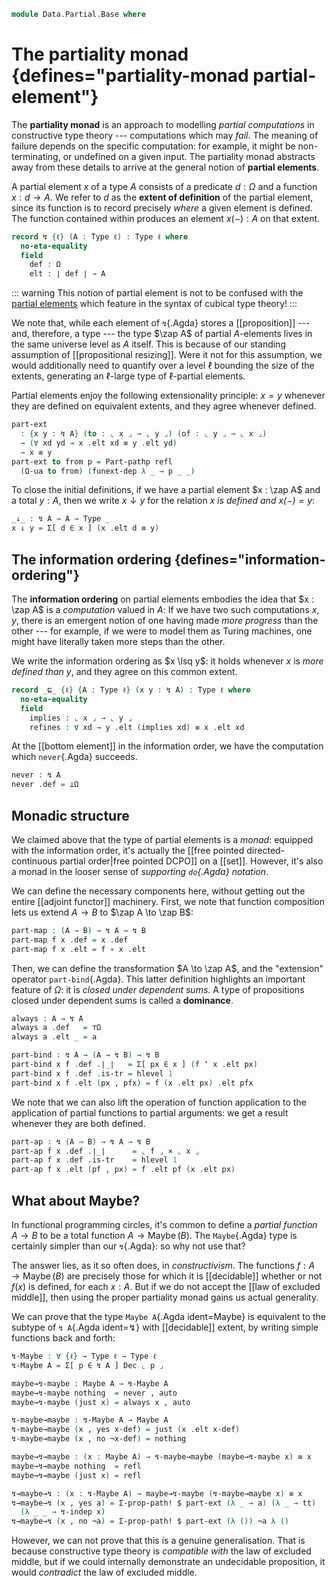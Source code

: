 <!--
```agda
open import 1Lab.Prelude

open import Data.Maybe.Base
open import Data.List.Base
open import Data.Nat.Base
open import Data.Dec
```
-->

```agda
module Data.Partial.Base where
```

<!--
```agda
private variable
  o o' ℓ : Level
  A B C : Type ℓ
```
-->

# The partiality monad {defines="partiality-monad partial-element"}

The **partiality monad** is an approach to modelling _partial
computations_ in constructive type theory --- computations which may
_fail_. The meaning of failure depends on the specific computation: for
example, it might be non-terminating, or undefined on a given input. The
partiality monad abstracts away from these details to arrive at the
general notion of **partial elements**.

A partial element $x$ of a type $A$ consists of a predicate $d : \Omega$
and a function $x : d \to A$. We refer to $d$ as the **extent of
definition** of the partial element, since its function is to record
precisely _where_ a given element is defined. The function contained
within produces an element $x(-) : A$ on that extent.

```agda
record ↯ {ℓ} (A : Type ℓ) : Type ℓ where
  no-eta-equality
  field
    def : Ω
    elt : ∣ def ∣ → A
```

::: warning
This notion of partial element is not to be confused with the [partial
elements] which feature in the syntax of cubical type theory!
:::

[partial elements]: 1Lab.Path.html#partial-elements

We note that, while each element of `↯`{.Agda} stores a
[[proposition]] --- and, therefore, a type --- the type $\zap A$ of
partial $A$-elements lives in the same universe level as $A$ itself.
This is because of our standing assumption of [[propositional
resizing]]. Were it not for this assumption, we would additionally need
to quantify over a level $\ell$ bounding the size of the extents,
generating an $\ell$-large type of $\ell$-partial elements.

<!--
```agda
open ↯ public

instance
  Underlying-Part : Underlying (↯ A)
  Underlying-Part = record { ℓ-underlying = lzero ; ⌞_⌟ = λ x → ⌞ x .def ⌟ }

abstract
  ↯-indep : (x : ↯ A) {p q : ⌞ x ⌟} → x .elt p ≡ x .elt q
  ↯-indep x = ap (x .elt) (x .def .is-tr _ _)

Part-pathp
  : {x : ↯ A} {y : ↯ B} (p : A ≡ B) (q : x .def ≡ y .def)
  → PathP (λ i → ∣ q i ∣ → p i) (x .elt) (y .elt)
  → PathP (λ i → ↯ (p i)) x y
Part-pathp {x = x} {y = y} p q r i .def = q i
Part-pathp {x = x} {y = y} p q r i .elt = r i
```
-->

Partial elements enjoy the following extensionality principle: $x = y$
whenever they are defined on equivalent extents, and they agree whenever
defined.

```agda
part-ext
  : {x y : ↯ A} (to : ⌞ x ⌟ → ⌞ y ⌟) (of : ⌞ y ⌟ → ⌞ x ⌟)
  → (∀ xd yd → x .elt xd ≡ y .elt yd)
  → x ≡ y
part-ext to from p = Part-pathp refl
  (Ω-ua to from) (funext-dep λ _ → p _ _)
```

To close the initial definitions, if we have a partial element $x : \zap
A$ and a total $y : A$, then we write $x \downarrow y$ for the relation
_$x$ is defined and $x(-) = y$_:

```agda
_↓_ : ↯ A → A → Type _
x ↓ y = Σ[ d ∈ x ] (x .elt d ≡ y)
```

<!--
```agda
instance
  Membership-↯ : Membership A (↯ A) _
  Membership-↯ = record { _∈_ = λ x p → p ↓ x }
```
-->

<!--
```agda
abstract instance
  H-Level-↯ : ∀ {A : Type ℓ} {n} ⦃ _ : 2 ≤ n ⦄ ⦃ _ : H-Level A n ⦄ → H-Level (↯ A) n
  H-Level-↯ {n = suc (suc n)} ⦃ s≤s (s≤s p) ⦄ =
    hlevel-instance $ Iso→is-hlevel! (2 + n) eqv
    where unquoteDecl eqv = declare-record-iso eqv (quote ↯)
```
-->

## The information ordering {defines="information-ordering"}

The **information ordering** on partial elements embodies the idea that
$x : \zap A$ is a _computation_ valued in $A$: If we have two such
computations $x, y$, there is an emergent notion of one having made
_more progress_ than the other --- for example, if we were to model them
as Turing machines, one might have literally taken more steps than the
other.

We write the information ordering as $x \lsq y$: it holds whenever $x$
is *more defined than* $y$, and they agree on this common extent.

```agda
record _⊑_ {ℓ} {A : Type ℓ} (x y : ↯ A) : Type ℓ where
  no-eta-equality
  field
    implies : ⌞ x ⌟ → ⌞ y ⌟
    refines : ∀ xd → y .elt (implies xd) ≡ x .elt xd
```

<!--
```agda
open _⊑_ public

abstract instance
  H-Level-⊑ : ∀ {A : Type ℓ} {x y : ↯ A} {n} ⦃ _ : 1 ≤ n ⦄ ⦃ _ : H-Level A (suc n) ⦄ → H-Level (x ⊑ y) n
  H-Level-⊑ {n = suc n} ⦃ s≤s p ⦄ = hlevel-instance $ Iso→is-hlevel! (suc n) eqv
    where unquoteDecl eqv = declare-record-iso eqv (quote _⊑_)
```
-->

At the [[bottom element]] in the information order, we have the
computation which `never`{.Agda} succeeds.

```agda
never : ↯ A
never .def = ⊥Ω
```

## Monadic structure

We claimed above that the type of partial elements is a _monad_:
equipped with the information order, it's actually the [[free pointed
directed-continuous partial order|free pointed DCPO]] on a [[set]].
However, it's also a monad in the looser sense of _supporting
`do`{.Agda} notation_.

We can define the necessary components here, without getting out the
entire [[adjoint functor]] machinery. First, we note that function
composition lets us extend $A \to B$ to $\zap A \to \zap B$:

```agda
part-map : (A → B) → ↯ A → ↯ B
part-map f x .def = x .def
part-map f x .elt = f ∘ x .elt
```

Then, we can define the transformation $A \to \zap A$, and the
"extension" operator `part-bind`{.Agda}. This latter definition
highlights an important feature of $\Omega$: it is _closed under
dependent sums_. A type of propositions closed under dependent sums is
called a **dominance**.

```agda
always : A → ↯ A
always a .def   = ⊤Ω
always a .elt _ = a

part-bind : ↯ A → (A → ↯ B) → ↯ B
part-bind x f .def .∣_∣   = Σ[ px ∈ x ] (f ʻ x .elt px)
part-bind x f .def .is-tr = hlevel 1
part-bind x f .elt (px , pfx) = f (x .elt px) .elt pfx
```

We note that we can also lift the operation of function application to
the application of partial functions to partial arguments: we get a
result whenever they are both defined.

```agda
part-ap : ↯ (A → B) → ↯ A → ↯ B
part-ap f x .def .∣_∣      = ⌞ f ⌟ × ⌞ x ⌟
part-ap f x .def .is-tr    = hlevel 1
part-ap f x .elt (pf , px) = f .elt pf (x .elt px)
```

<!--
```agda
is-always : {A : Type ℓ} (a : ↯ A) (x : ⌞ a ⌟) → a ≡ always (a .elt x)
is-always a x = part-ext (λ _ → tt) (λ z → x) λ _ _ → ↯-indep a

instance
  ↯-Map : Map (eff ↯)
  ↯-Map .Map.map = part-map

  ↯-Idiom : Idiom (eff ↯)
  ↯-Idiom .Idiom.Map-idiom = ↯-Map
  ↯-Idiom .Idiom.pure      = always
  ↯-Idiom .Idiom._<*>_     = part-ap

  ↯-Bind : Bind (eff ↯)
  ↯-Bind .Bind._>>=_      = part-bind
  ↯-Bind .Bind.Idiom-bind = ↯-Idiom

-- This class lets us define syntax sugar for e.g. lifted binary
-- operators which automatically lifts values from the base type
record To-part {ℓ'} (X : Type ℓ') (A : Type ℓ) : Type (ℓ ⊔ ℓ') where
  field to-part : X → ↯ A

instance
  part-to-part : To-part (↯ A) A
  part-to-part = record { to-part = λ x → x }

  pure-to-part : To-part A A
  pure-to-part = record { to-part = always }
```
-->

## What about Maybe?

In functional programming circles, it's common to define a *partial
function* $A \to B$ to be a total function $A \to
\operatorname{Maybe}(B)$. The `Maybe`{.Agda} type is certainly simpler
than our `↯`{.Agda}: so why not use that?

The answer lies, as it so often does, in _constructivism_. The functions
$f : A \to \operatorname{Maybe}(B)$ are precisely those for which it is
[[decidable]] whether or not $f(x)$ is defined, for each $x : A$. But if
we do not accept the [[law of excluded middle]], then using the proper
partiality monad gains us actual generality.

We can prove that the type `Maybe A`{.Agda ident=Maybe} is equivalent to
the subtype of `↯ A`{.Agda ident=↯} with [[decidable]] extent, by
writing simple functions back and forth:

```agda
↯-Maybe : ∀ {ℓ} → Type ℓ → Type ℓ
↯-Maybe A = Σ[ p ∈ ↯ A ] Dec ⌞ p ⌟

maybe→↯-maybe : Maybe A → ↯-Maybe A
maybe→↯-maybe nothing  = never , auto
maybe→↯-maybe (just x) = always x , auto

↯-maybe→maybe : ↯-Maybe A → Maybe A
↯-maybe→maybe (x , yes x-def) = just (x .elt x-def)
↯-maybe→maybe (x , no ¬x-def) = nothing

maybe→↯→maybe : (x : Maybe A) → ↯-maybe→maybe (maybe→↯-maybe x) ≡ x
maybe→↯→maybe nothing  = refl
maybe→↯→maybe (just x) = refl

↯→maybe→↯ : (x : ↯-Maybe A) → maybe→↯-maybe (↯-maybe→maybe x) ≡ x
↯→maybe→↯ (x , yes a) = Σ-prop-path! $ part-ext (λ _ → a) (λ _ → tt)
  (λ _ _ → ↯-indep x)
↯→maybe→↯ (x , no ¬a) = Σ-prop-path! $ part-ext (λ ()) ¬a λ ()
```

However, we can not prove that this is a genuine generalisation. That is
because constructive type theory is _compatible with_ the law of
excluded middle, but if we could internally demonstrate an undecidable
proposition, it would _contradict_ the law of excluded middle.
